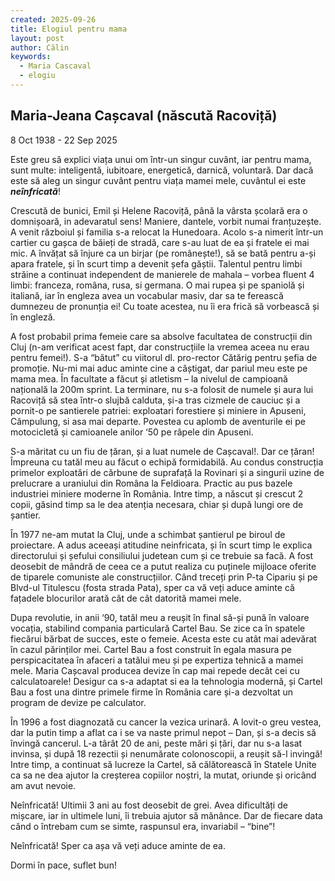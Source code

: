 ```yaml
---
created: 2025-09-26
title: Elogiul pentru mama
layout: post
author: Călin
keywords:
  - Maria Cascaval
  - elogiu
---
```



## Maria-Jeana Cașcaval (născută Racoviță)
8 Oct 1938 - 22 Sep 2025


Este greu să explici viața unui om într-un singur cuvânt, iar pentru mama, sunt multe: inteligentă, iubitoare, energetică, darnică, voluntară. Dar dacă este să aleg un singur cuvânt pentru viața mamei mele, cuvântul ei este **_neînfricată_**!

Crescută de bunici, Emil și Helene Racoviță, până la vârsta școlară era o domnișoară, in adevaratul sens! Maniere, dantele, vorbit numai franțuzește. A venit războiul și familia s-a relocat la Hunedoara. Acolo s-a nimerit într-un cartier cu gașca de băieți de stradă, care s-au luat de ea și fratele ei mai mic. A învățat să înjure ca un birjar (pe românește!), să se bată pentru a-și apara fratele, și în scurt timp a devenit șefa găștii. Talentul pentru limbi străine a continuat independent de manierele de mahala – vorbea fluent 4 limbi: franceza, româna, rusa, si germana. O mai rupea și pe spaniolă și italiană, iar în engleza avea un vocabular masiv, dar sa te ferească dumnezeu de pronunția ei! Cu toate acestea, nu îi era frică să vorbească și în engleză.

A fost probabil prima femeie care sa absolve facultatea de construcții din Cluj (n-am verificat acest fapt, dar construcțiile la vremea aceea nu erau pentru femei!). S-a “bătut” cu viitorul dl. pro-rector Cătărig pentru șefia de promoție. Nu-mi mai aduc aminte cine a câștigat, dar pariul meu este pe mama mea. În facultate a făcut și atletism – la nivelul de campioană națională la 200m sprint. La terminare, nu s-a folosit de numele și aura lui Racoviță să stea într-o slujbă calduta, și-a tras cizmele de cauciuc și a pornit-o pe santierele patriei: exploatari forestiere și miniere in Apuseni, Câmpulung, si asa mai departe. Povestea cu aplomb de aventurile ei pe motocicletă și camioanele anilor ‘50 pe râpele din Apuseni.

S-a măritat cu un fiu de țăran, și a luat numele de Cașcaval!. Dar ce țăran! Împreuna cu tatăl meu au făcut o echipă formidabilă. Au condus construcția primelor exploatări de cărbune de suprafață la Rovinari și a singurii uzine de prelucrare a uraniului din Româna la Feldioara. Practic au pus bazele industriei miniere moderne în România. Intre timp, a născut și crescut 2 copii, găsind timp sa le dea atenția necesara, chiar și după lungi ore de șantier.

 În 1977 ne-am mutat la Cluj, unde a schimbat șantierul pe biroul de proiectare. A adus aceeași atitudine neinfricata, și în scurt timp le explica directorului și șefului consiliului judetean cum și ce trebuie sa facă. A fost deosebit de mândră de ceea ce a putut realiza cu puținele mijloace oferite de tiparele comuniste ale construcțiilor. Când treceți prin P-ta Cipariu și pe Blvd-ul Titulescu (fosta strada Pata), sper ca vă veți aduce aminte că fațadele blocurilor arată cât de cât datorită mamei mele.

Dupa revolutie, in anii ‘90, tatăl meu a reușit în final să-și pună în valoare vocația, stabilind compania particulară Cartel Bau. Se zice ca în spatele fiecărui bărbat de succes, este o femeie. Acesta este cu atât mai adevărat în cazul părinților mei. Cartel Bau a fost construit în egala masura pe perspicacitatea în afaceri a tatălui meu și pe expertiza tehnică a mamei mele. Maria Cașcaval producea devize în cap mai repede decât cei cu calculatoarele! Desigur ca s-a adaptat si ea la tehnologia modernă, și Cartel Bau a fost una dintre primele firme în România care și-a dezvoltat un program de devize pe calculator.

În 1996 a fost diagnozată cu cancer la vezica urinară. A lovit-o greu vestea, dar la putin timp a aflat ca i se va naste primul nepot – Dan, și s-a decis să învingă cancerul. L-a târât 20 de ani, peste mări și țări, dar nu s-a lasat invinsa, și după 18 rezectii și nenumărate colonoscopii, a reușit să-l invingă! Intre timp, a continuat să lucreze la Cartel, să călătorească în Statele Unite ca sa ne dea ajutor la creșterea copiilor noștri, la mutat, oriunde și oricând am avut nevoie.

Neînfricată! Ultimii 3 ani au fost deosebit de grei. Avea dificultăți de mișcare, iar in ultimele luni, îi trebuia ajutor să mănânce. Dar de fiecare data când o întrebam cum se simte, raspunsul era, invariabil – “bine”!

Neînfricată! Sper ca așa vă veți aduce aminte de ea.

Dormi în pace, suflet bun!

